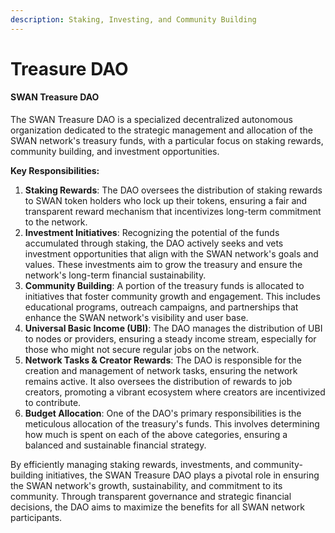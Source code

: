 ```yaml
---
description: Staking, Investing, and Community Building
---
```


# Treasure DAO

#### SWAN Treasure DAO

The SWAN Treasure DAO is a specialized decentralized autonomous organization dedicated to the strategic management and allocation of the SWAN network's treasury funds, with a particular focus on staking rewards, community building, and investment opportunities.

**Key Responsibilities:**

1. **Staking Rewards**: The DAO oversees the distribution of staking rewards to SWAN token holders who lock up their tokens, ensuring a fair and transparent reward mechanism that incentivizes long-term commitment to the network.
2. **Investment Initiatives**: Recognizing the potential of the funds accumulated through staking, the DAO actively seeks and vets investment opportunities that align with the SWAN network's goals and values. These investments aim to grow the treasury and ensure the network's long-term financial sustainability.
3. **Community Building**: A portion of the treasury funds is allocated to initiatives that foster community growth and engagement. This includes educational programs, outreach campaigns, and partnerships that enhance the SWAN network's visibility and user base.
4. **Universal Basic Income (UBI)**: The DAO manages the distribution of UBI to nodes or providers, ensuring a steady income stream, especially for those who might not secure regular jobs on the network.
5. **Network Tasks & Creator Rewards**: The DAO is responsible for the creation and management of network tasks, ensuring the network remains active. It also oversees the distribution of rewards to job creators, promoting a vibrant ecosystem where creators are incentivized to contribute.
6. **Budget Allocation**: One of the DAO's primary responsibilities is the meticulous allocation of the treasury's funds. This involves determining how much is spent on each of the above categories, ensuring a balanced and sustainable financial strategy.

By efficiently managing staking rewards, investments, and community-building initiatives, the SWAN Treasure DAO plays a pivotal role in ensuring the SWAN network's growth, sustainability, and commitment to its community. Through transparent governance and strategic financial decisions, the DAO aims to maximize the benefits for all SWAN network participants.

